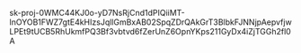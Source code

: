 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
